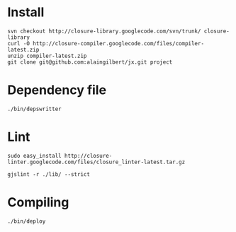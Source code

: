 # Install

```
svn checkout http://closure-library.googlecode.com/svn/trunk/ closure-library
curl -O http://closure-compiler.googlecode.com/files/compiler-latest.zip
unzip compiler-latest.zip
git clone git@github.com:alaingilbert/jx.git project
```

# Dependency file

```
./bin/depswritter
```

# Lint

```
sudo easy_install http://closure-linter.googlecode.com/files/closure_linter-latest.tar.gz
```


```
gjslint -r ./lib/ --strict
```

# Compiling

```
./bin/deploy
```
